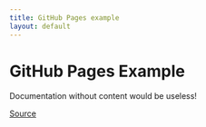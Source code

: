 ```yaml
---
title: GitHub Pages example
layout: default
---
```

# GitHub Pages Example

Documentation without content would be useless!

[Source](https://github.com/webpro/github-pages-example)
